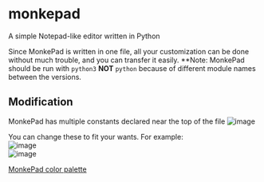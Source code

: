 # monkepad
A simple Notepad-like editor written in Python

Since MonkePad is written in one file, all your customization can be done without much trouble, and you can transfer it easily.
**Note: MonkePad should be run with `python3` __NOT__ `python` because of different module names between the versions.


## Modification
MonkePad has multiple constants declared near the top of the file
![image](https://user-images.githubusercontent.com/80077386/124516274-1d386480-dd96-11eb-9d49-1b568cede2f1.png)

You can change these to fit your wants. For example:
<br/>
![image](https://user-images.githubusercontent.com/80077386/124516387-5d97e280-dd96-11eb-9ffd-daa94dc9d865.png)<br/>
![image](https://user-images.githubusercontent.com/80077386/124516359-4ce76c80-dd96-11eb-8d33-9a17ab8c6a30.png)


[MonkePad color palette](https://lospec.com/palette-list/1bit-monitor-glow)
